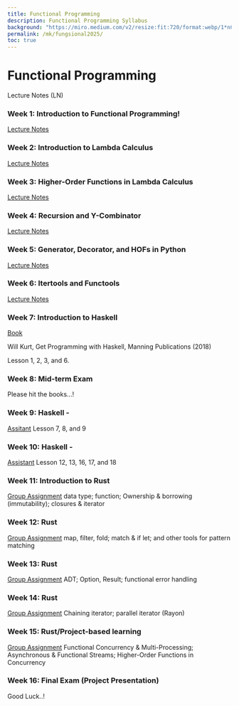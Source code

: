 ```yaml
---
title: Functional Programming
description: Functional Programming Syllabus
background: "https://miro.medium.com/v2/resize:fit:720/format:webp/1*nCX6bsSNUF_v2hFKgnaQIA.png"
permalink: /mk/fungsional2025/
toc: true
---
```

# Functional Programming

Lecture Notes (LN)

### Week 1: Introduction to Functional Programming!
[Lecture Notes](https://gusti-alfarisy.github.io/blog/2025/ln1-fp-introduction/)

### Week 2: Introduction to Lambda Calculus
[Lecture Notes](https://gusti-alfarisy.github.io/blog/2025/ln2-fp-lambda-calculus/)

### Week 3: Higher-Order Functions in Lambda Calculus
[Lecture Notes](https://gusti-alfarisy.github.io/blog/2025/ln3-fp-hop-lambda-calculus/)

### Week 4: Recursion and Y-Combinator
[Lecture Notes](https://gusti-alfarisy.github.io/blog/2025/ln4-fp-recursion/)

### Week 5: Generator, Decorator, and HOFs in Python
[Lecture Notes](https://gusti-alfarisy.github.io/blog/2025/ln5-functional-programming-python/)

### Week 6: Itertools and Functools
[Lecture Notes](https://gusti-alfarisy.github.io/blog/2025/ln6-fp-itertools-functools/)

### Week 7: Introduction to Haskell
[Book](#week-7-introduction-to-haskell)

Will Kurt, Get Programming with Haskell, Manning Publications (2018)

Lesson 1, 2, 3, and 6.

### Week 8: Mid-term Exam
Please hit the books...!

### Week 9: Haskell - 
[Assitant]() Lesson 7, 8, and 9

### Week 10: Haskell -
[Assistant]() Lesson 12, 13, 16, 17, and 18

### Week 11: Introduction to Rust
[Group Assignment]() data type; function; Ownership & borrowing (immutability); closures & iterator

### Week 12: Rust
[Group Assignment]() map, filter, fold; match & if let; and other tools for pattern matching

### Week 13: Rust
[Group Assignment]() ADT; Option, Result; functional error handling 

### Week 14: Rust
[Group Assignment]() Chaining iterator; parallel iterator (Rayon)

### Week 15: Rust/Project-based learning
[Group Assignment]() Functional Concurrency & Multi-Processing; Asynchronous & Functional Streams; Higher-Order Functions in Concurrency

### Week 16: Final Exam (Project Presentation)
Good Luck..!
